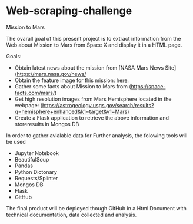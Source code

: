 # Web-scraping-challenge

Mission to Mars

The ovarall goal of this present project is to extract information from the Web about Mission to Mars from Space X and display it in a HTML page.

Goals:
- Obtain latest news about the mission from  [NASA Mars News Site](https://mars.nasa.gov/news/
- Obtain the feature image for this mission: [here](https://www.jpl.nasa.gov/spaceimages/?search=&category=Mars).
- Gather some facts about Mission to Mars from (https://space-facts.com/mars/)
- Get high resolution images from Mars Hemisphere located in the webpage: (https://astrogeology.usgs.gov/search/results?q=hemisphere+enhanced&k1=target&v1=Mars)
- Create a Flask application to retrieve the above information and storeresults in Mongos DB


In order to gather avialable data for Further analysis, the folowing tools will be used

- Jupyter Notebook
- BeautifulSoup
- Pandas
- Python Dictonary 
- Requests/Splinter
- Mongos DB
- Flask
- GitHub


The final product will be deployed though GitHub in a Html Document with technical documentation, data collected and analysis.
